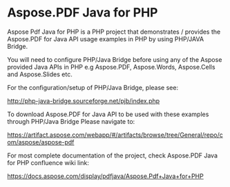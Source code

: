 # Aspose.PDF Java for PHP
Aspose Pdf Java for PHP is a PHP project that demonstrates / provides the Aspose.PDF for Java API usage examples in PHP by using PHP/JAVA Bridge.

You will need to configure PHP/Java Bridge before using any of the Aspose provided Java APIs in PHP e.g Aspose.PDF, Aspose.Words, Aspose.Cells and Aspose.Slides etc.

For the configuration/setup of PHP/Java Bridge, please see:

http://php-java-bridge.sourceforge.net/pjb/index.php

To download Aspose.PDF for Java API to be used with these examples through PHP/Java Bridge
Please navigate to:

https://artifact.aspose.com/webapp/#/artifacts/browse/tree/General/repo/com/aspose/aspose-pdf

For most complete documentation of the project, check Aspose.PDF Java for PHP confluence wiki link:

https://docs.aspose.com/display/pdfjava/Aspose.Pdf+Java+for+PHP


